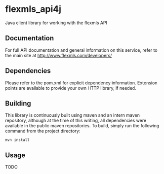flexmls_api4j 
===============================================================================

Java client library for working with the flexmls API

Documentation
-------------------------------------------------------------------------------
For full API documentation and general information on this service, refer to 
the main site at http://www.flexmls.com/developers/

Dependencies
-------------------------------------------------------------------------------
Please refer to the pom.xml for explicit dependency information.  Extension 
points are available to provide your own HTTP library, if needed.

Building
-------------------------------------------------------------------------------
This library is continuously built using maven and an intern maven repository, 
although at the time of this writing, all dependencies were available in the 
public maven repositories.  To build, simply run the following command from the 
project directory:

    mvn install

Usage
-------------------------------------------------------------------------------
TODO

